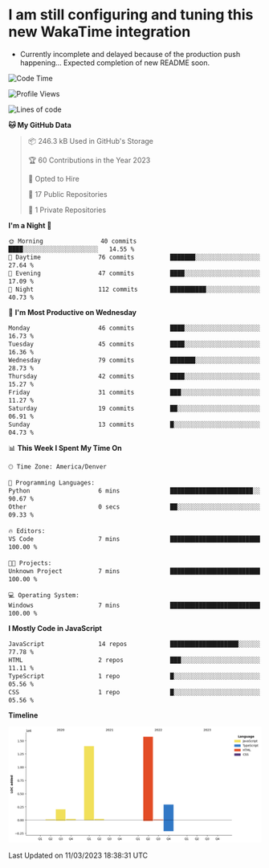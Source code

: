 # I am still configuring and tuning this new WakaTime integration
- Currently incomplete and delayed because of the production push happening... Expected completion of new README soon.
<!--START_SECTION:waka-->
![Code Time](http://img.shields.io/badge/Code%20Time-25%20hrs%2029%20mins-blue)

![Profile Views](http://img.shields.io/badge/Profile%20Views-0-blue)

![Lines of code](https://img.shields.io/badge/From%20Hello%20World%20I%27ve%20Written-3.5%20million%20lines%20of%20code-blue)

**🐱 My GitHub Data** 

> 📦 246.3 kB Used in GitHub's Storage 
 > 
> 🏆 60 Contributions in the Year 2023
 > 
> 💼 Opted to Hire
 > 
> 📜 17 Public Repositories 
 > 
> 🔑 1 Private Repositories 
 > 
**I'm a Night 🦉** 

```text
🌞 Morning                40 commits          ████░░░░░░░░░░░░░░░░░░░░░   14.55 % 
🌆 Daytime                76 commits          ███████░░░░░░░░░░░░░░░░░░   27.64 % 
🌃 Evening                47 commits          ████░░░░░░░░░░░░░░░░░░░░░   17.09 % 
🌙 Night                  112 commits         ██████████░░░░░░░░░░░░░░░   40.73 % 
```
📅 **I'm Most Productive on Wednesday** 

```text
Monday                   46 commits          ████░░░░░░░░░░░░░░░░░░░░░   16.73 % 
Tuesday                  45 commits          ████░░░░░░░░░░░░░░░░░░░░░   16.36 % 
Wednesday                79 commits          ███████░░░░░░░░░░░░░░░░░░   28.73 % 
Thursday                 42 commits          ████░░░░░░░░░░░░░░░░░░░░░   15.27 % 
Friday                   31 commits          ███░░░░░░░░░░░░░░░░░░░░░░   11.27 % 
Saturday                 19 commits          ██░░░░░░░░░░░░░░░░░░░░░░░   06.91 % 
Sunday                   13 commits          █░░░░░░░░░░░░░░░░░░░░░░░░   04.73 % 
```


📊 **This Week I Spent My Time On** 

```text
🕑︎ Time Zone: America/Denver

💬 Programming Languages: 
Python                   6 mins              ███████████████████████░░   90.67 % 
Other                    0 secs              ██░░░░░░░░░░░░░░░░░░░░░░░   09.33 % 

🔥 Editors: 
VS Code                  7 mins              █████████████████████████   100.00 % 

🐱‍💻 Projects: 
Unknown Project          7 mins              █████████████████████████   100.00 % 

💻 Operating System: 
Windows                  7 mins              █████████████████████████   100.00 % 
```

**I Mostly Code in JavaScript** 

```text
JavaScript               14 repos            ███████████████████░░░░░░   77.78 % 
HTML                     2 repos             ███░░░░░░░░░░░░░░░░░░░░░░   11.11 % 
TypeScript               1 repo              █░░░░░░░░░░░░░░░░░░░░░░░░   05.56 % 
CSS                      1 repo              █░░░░░░░░░░░░░░░░░░░░░░░░   05.56 % 
```



**Timeline**

![Lines of Code chart](https://raw.githubusercontent.com/certifiedbice/certifiedbice/main/assets/bar_graph.png)


 Last Updated on 11/03/2023 18:38:31 UTC
<!--END_SECTION:waka-->

